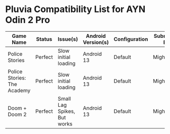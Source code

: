 # Pluvia Compatibility List for AYN Odin 2 Pro

| Game Name | Status | Issue(s) | Android Version(s) | Configuration | Submitted By |
|-----------|--------|----------|-----------------|---------------|------------|
| Police Stories | Perfect | Slow initial loading | Android 13 | Default | MightyX3N |
| Police Stories: The Academy | Perfect | Slow initial loading | Android 13 | Default | MightyX3N |
| Doom + Doom 2 | Perfect | Small Lag Spikes, But works | Android 13 | Default | MightyX3N |
